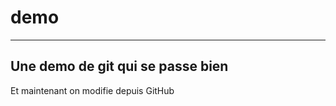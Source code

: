 # demo
------------
Une demo de git qui se passe bien
-----------
Et maintenant on modifie depuis GitHub
